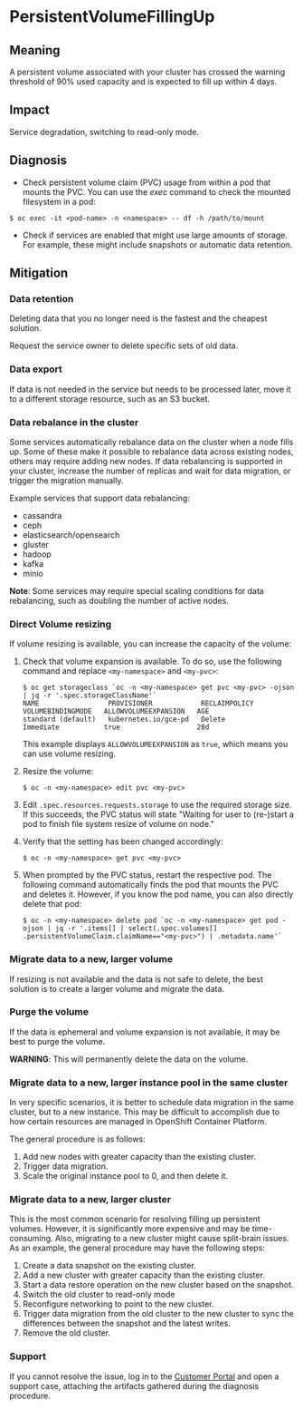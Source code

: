 <!--
Original source from KubePersistentVolumeFillingUp

https://github.com/prometheus-operator/runbooks/blob/main/content/runbooks/kubernetes/KubePersistentVolumeFillingUp.md
-->

# PersistentVolumeFillingUp

## Meaning

A persistent volume associated with your cluster has crossed the warning
threshold of 90% used capacity and is expected to fill up within 4 days.

## Impact

Service degradation, switching to read-only mode.

## Diagnosis

- Check persistent volume claim (PVC) usage from within a pod that mounts the
PVC. You can use the *exec* command to check the mounted filesystem in a pod:

```shell
$ oc exec -it <pod-name> -n <namespace> -- df -h /path/to/mount
```

- Check if services are enabled that might use large amounts of storage.
For example, these might include snapshots or automatic data retention.

## Mitigation

### Data retention

Deleting data that you no longer need is the fastest and the cheapest solution.

Request the service owner to delete specific sets of old data.

### Data export

If data is not needed in the service but needs to be processed later,
move it to a different storage resource, such as an S3 bucket.

### Data rebalance in the cluster

Some services automatically rebalance data on the cluster when a node fills up.
Some of these make it possible to rebalance data across existing nodes, others
may require adding new nodes. If data rebalancing is supported in your cluster,
increase the number of replicas and wait for data migration, or trigger the
migration manually.

Example services that support data rebalancing:

- cassandra
- ceph
- elasticsearch/opensearch
- gluster
- hadoop
- kafka
- minio

**Note**: Some services may require special scaling conditions for data
rebalancing, such as doubling the number of active nodes.

### Direct Volume resizing

If volume resizing is available, you can increase the capacity of the volume:

1. Check that volume expansion is available. To do so, use the following command
and replace `<my-namespace>` and `<my-pvc>`:

   ```shell
   $ oc get storageclass `oc -n <my-namespace> get pvc <my-pvc> -ojson | jq -r '.spec.storageClassName'`
   NAME                 PROVISIONER            RECLAIMPOLICY   VOLUMEBINDINGMODE   ALLOWVOLUMEEXPANSION   AGE
   standard (default)   kubernetes.io/gce-pd   Delete          Immediate           true                   28d
   ```

   This example displays  `ALLOWVOLUMEEXPANSION` as `true`, which means you can
   use volume resizing.

2. Resize the volume:
   ```shell
   $ oc -n <my-namespace> edit pvc <my-pvc>
   ```

3. Edit `.spec.resources.requests.storage` to use the required storage size.
If this succeeds, the PVC status will state "Waiting for user to (re-)start a
pod to finish file system resize of volume on node."

4. Verify that the setting has been changed accordingly:
    ```shell
    $ oc -n <my-namespace> get pvc <my-pvc>
    ```

5. When prompted by the PVC status, restart the respective pod. The following
command automatically finds the pod that mounts the PVC and deletes it. However,
if you know the pod name, you can also directly delete that pod:

   ```shell
   $ oc -n <my-namespace> delete pod `oc -n <my-namespace> get pod -ojson | jq -r '.items[] | select(.spec.volumes[] .persistentVolumeClaim.claimName=="<my-pvc>") | .metadata.name'`
   ```

### Migrate data to a new, larger volume

If resizing is not available and the data is not safe to delete, the best
solution is to create a larger volume and migrate the data.

### Purge the volume

If the data is ephemeral and volume expansion is not available, it may be best
to purge the volume.

**WARNING**: This will permanently delete the data on the volume.

### Migrate data to a new, larger instance pool in the same cluster

In very specific scenarios, it is better to schedule data migration in the same
cluster, but to a new instance. This may be difficult to accomplish due to how
certain resources are managed in OpenShift Container Platform.

The general procedure is as follows:
1. Add new nodes with greater capacity than the existing cluster.
2. Trigger data migration.
3. Scale the original instance pool to 0, and then delete it.

### Migrate data to a new, larger cluster

This is the most common scenario for resolving filling up persistent volumes.
However, it is significantly more expensive and may be time-consuming.
Also, migrating to a new cluster might cause split-brain issues.
As an example, the general procedure may have the following steps:

1. Create a data snapshot on the existing cluster.
2. Add a new cluster with greater capacity than the existing cluster.
3. Start a data restore operation on the new cluster based on the snapshot.
4. Switch the old cluster to read-only mode
5. Reconfigure networking to point to the new cluster.
6. Trigger data migration from the old cluster to the new cluster to sync the
differences between the snapshot and the latest writes.
7. Remove the old cluster.

### Support

If you cannot resolve the issue, log in to the
[Customer Portal](https://access.redhat.com) and open a support case,
attaching the artifacts gathered during the diagnosis procedure.